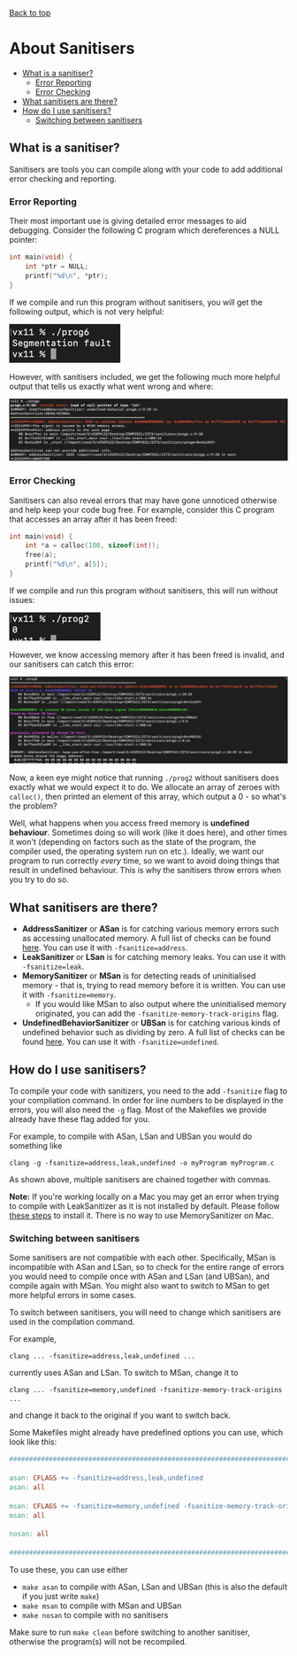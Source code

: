 [Back to top](..)

# About Sanitisers
- [What is a sanitiser?](#what-is-a-sanitiser)
  - [Error Reporting](#error-reporting)
  - [Error Checking](#error-checking)
- [What sanitisers are there?](#what-sanitisers-are-there)
- [How do I use sanitisers?](#how-do-i-use-sanitisers)
  - [Switching between sanitisers](#switching-between-sanitisers)

## What is a sanitiser?

Sanitisers are tools you can compile along with your code to add additional error checking and reporting.

### Error Reporting

Their most important use is giving detailed error messages to aid debugging. Consider the following C program which dereferences a NULL pointer:
```c
int main(void) {
    int *ptr = NULL;
    printf("%d\n", *ptr);
}
```

If we compile and run this program without sanitisers, you will get the following output, which is not very helpful:

![Segmentation fault](segfault.png)

However, with sanitisers included, we get the following much more helpful output that tells us exactly what went wrong and where:

![Sanitiser error](sanerr1.png)

### Error Checking

Sanitisers can also reveal errors that may have gone unnoticed otherwise and help keep your code bug free. For example, consider this C program that accesses an array after it has been freed:

```c
int main(void) {
    int *a = calloc(100, sizeof(int));
    free(a);
    printf("%d\n", a[5]);
}
```

If we compile and run this program without sanitisers, this will run without issues:

![Runs successfully and prints 0](invalid.png)

However, we know accessing memory after it has been freed is invalid, and our sanitisers can catch this error:

![img.png](sanerr2.png)

Now, a keen eye might notice that running `./prog2` without sanitisers does exactly what we would expect it to do. We allocate an array of zeroes with `calloc()`, then printed an element of this array, which output a 0 - so what's the problem?

Well, what happens when you access freed memory is **undefined behaviour**. Sometimes doing so will work (like it does here), and other times it won't (depending on factors such as the state of the program, the compiler used, the operating system run on etc.). Ideally, we want our program to run correctly *every* time, so we want to avoid doing things that result in undefined behaviour. This is why the sanitisers throw errors when you try to do so.

## What sanitisers are there?

* **AddressSanitizer** or **ASan** is for catching various memory errors such as accessing unallocated memory. A full list of checks can be found [here](https://clang.llvm.org/docs/AddressSanitizer.html#introduction). You can use it with `-fsanitize=address`.
* **LeakSanitizer** or **LSan** is for catching memory leaks. You can use it with `-fsanitize=leak`.
* **MemorySanitizer** or **MSan** is for detecting reads of uninitialised memory - that is, trying to read memory before it is written. You can use it with `-fsanitize=memory`.
  * If you would like MSan to also output where the uninitialised memory originated, you can add the `-fsanitize-memory-track-origins` flag.
* **UndefinedBehaviorSanitizer** or **UBSan** is for catching various kinds of undefined behavior such as dividing by zero. A full list of checks can be found [here](https://clang.llvm.org/docs/UndefinedBehaviorSanitizer.html#ubsan-checks). You can use it with `-fsanitize=undefined`.

## How do I use sanitisers?

To compile your code with sanitizers, you need to the add `-fsanitize` flag to your compilation command. In order for line numbers to be displayed in the errors, you will also need the `-g` flag. Most of the Makefiles we provide already have these flag added for you.

For example, to compile with ASan, LSan and UBSan you would do something like

```
clang -g -fsanitize=address,leak,undefined -o myProgram myProgram.c
```

As shown above, multiple sanitisers are chained together with commas.

**Note:** If you're working locally on a Mac you may get an error when trying to compile with LeakSanitizer as it is not installed by default. Please follow [these steps](https://stackoverflow.com/a/55778432) to install it. There is no way to use MemorySanitizer on Mac.

### Switching between sanitisers

Some sanitisers are not compatible with each other. Specifically, MSan is incompatible with ASan and LSan, so to check for the entire range of errors you would need to compile once with ASan and LSan (and UBSan), and compile again with MSan. You might also want to switch to MSan to get more helpful errors in some cases.

To switch between sanitisers, you will need to change which sanitisers are used in the compilation command.

For example,
```
clang ... -fsanitize=address,leak,undefined ...
```
currently uses ASan and LSan. To switch to MSan, change it to
```
clang ... -fsanitize=memory,undefined -fsanitize-memory-track-origins ...
```
and change it back to the original if you want to switch back.

Some Makefiles might already have predefined options you can use, which look like this:
```makefile
########################################################################

asan: CFLAGS += -fsanitize=address,leak,undefined
asan: all

msan: CFLAGS += -fsanitize=memory,undefined -fsanitize-memory-track-origins
msan: all

nosan: all

########################################################################
```
To use these, you can use either
- `make asan` to compile with ASan, LSan and UBSan (this is also the default if you just write `make`)
- `make msan` to compile with MSan and UBSan
- `make nosan` to compile with no sanitisers

Make sure to run `make clean` before switching to another sanitiser, otherwise the program(s) will not be recompiled.
